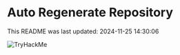 # Auto Regenerate Repository

This README was last updated: 2024-11-25 14:30:06

 ![TryHackMe](https://tryhackme.com/badge/533634)